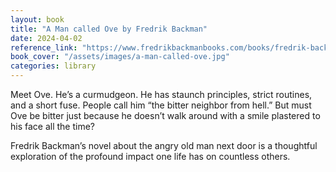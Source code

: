 ```yaml
---
layout: book
title: "A Man called Ove by Fredrik Backman"
date: 2024-04-02
reference_link: "https://www.fredrikbackmanbooks.com/books/fredrik-backman-a-man-called-ove.html"
book_cover: "/assets/images/a-man-called-ove.jpg"
categories: library
---
```


Meet Ove. He’s a curmudgeon. He has staunch principles, strict routines, and a short fuse. People call him “the bitter neighbor from hell.” But must Ove be bitter just because he doesn’t walk around with a smile plastered to his face all the time?

Fredrik Backman’s novel about the angry old man next door is a thoughtful exploration of the profound impact one life has on countless others.
